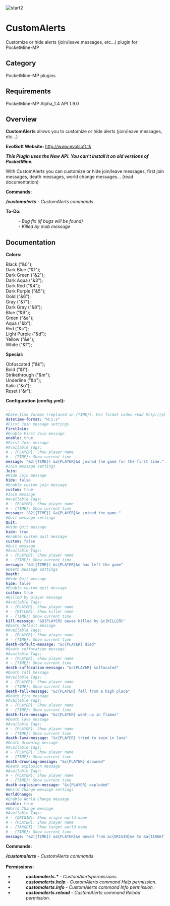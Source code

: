 ![start2](https://cloud.githubusercontent.com/assets/10303538/6315586/9463fa5c-ba06-11e4-8f30-ce7d8219c27d.png)

# CustomAlerts

Customize or hide alerts (join/leave messages, etc...) plugin for PocketMine-MP
## Category

PocketMine-MP plugins

## Requirements

PocketMine-MP Alpha_1.4 API 1.9.0

## Overview

**CustomAlerts** allows you to customize or hide alerts (join/leave messages, etc...)

**EvolSoft Website:** http://www.evolsoft.tk

***This Plugin uses the New API. You can't install it on old versions of PocketMine.***

With CustomAlerts you can customize or hide join/leave messages, first join messages, death messages, world change messages... (read documentation)

**Commands:**

***/customalerts*** *- CustomAlerts commands*

**To-Do:**

<dd><i>- Bug fix (if bugs will be found)</i></dd>
<dd><i>- Killed by mob message</i></dd>

## Documentation

**Colors:**

Black ("&0");<br>
Dark Blue ("&1");<br>
Dark Green ("&2");<br>
Dark Aqua ("&3");<br>
Dark Red ("&4");<br>
Dark Purple ("&5");<br>
Gold ("&6");<br>
Gray ("&7");<br>
Dark Gray ("&8");<br>
Blue ("&9");<br>
Green ("&a");<br>
Aqua ("&b");<br>
Red ("&c");<br>
Light Purple ("&d");<br>
Yellow ("&e");<br>
White ("&f");<br>

**Special:**

Obfuscated ("&k");<br>
Bold ("&l");<br>
Strikethrough ("&m");<br>
Underline ("&n");<br>
Italic ("&o");<br>
Reset ("&r");<br>

**Configuration (config.yml):**

```yaml
---
#Date\Time format (replaced in {TIME}). For format codes read http://php.net/manual/en/datetime.formats.php
datetime-format: "H:i:s"
#First Join message settings
FirstJoin:
#Enable First Join message
enable: true
#First Join message
#Available Tags:
# - {PLAYER}: Show player name
# - {TIME}: Show current time
message: "&2[{TIME}] &a{PLAYER}&d joined the game for the first time."
#Join message settings
Join:
#Hide Join message
hide: false
#Enable custom join message 
custom: true
#Join message
#Available Tags:
# - {PLAYER}: Show player name
# - {TIME}: Show current time
message: "&2[{TIME}] &a{PLAYER}&e joined the game."
#Quit message settings
Quit:
#Hide Quit message
hide: true
#Enable custom quit message 
custom: false
#Quit message
#Available Tags:
# - {PLAYER}: Show player name
# - {TIME}: Show current time
message: "&4[{TIME}] &c{PLAYER}&e has left the game"
#Death message settings
Death:
#Hide Quit message
hide: false
#Enable custom quit message
custom: true
#Killed by player message
#Available Tags:
# - {PLAYER}: Show player name
# - {KILLER}: Show killer name
# - {TIME}: Show current time
kill-message: "&9{PLAYER} &ewas killed by &c{KILLER}"
#Death default message
#Available Tags:
# - {PLAYER}: Show player name
# - {TIME}: Show current time
death-default-message: "&c{PLAYER} died"
#Death suffocation message
#Available Tags:
# - {PLAYER}: Show player name
# - {TIME}: Show current time
death-suffocation-message: "&c{PLAYER} suffocated"
#Death fall message
#Available Tags:
# - {PLAYER}: Show player name
# - {TIME}: Show current time
death-fall-message: "&c{PLAYER} fell from a high place"
#Death fire message
#Available Tags:
# - {PLAYER}: Show player name
# - {TIME}: Show current time
death-fire-message: "&c{PLAYER} went up in flames"
#Death lava message
#Available Tags:
# - {PLAYER}: Show player name
# - {TIME}: Show current time
death-lava-message: "&c{PLAYER} tried to swim in lava"
#Death drowning message
#Available Tags:
# - {PLAYER}: Show player name
# - {TIME}: Show current time
death-drowning-message: "&c{PLAYER} drowned"
#Death explosion message
#Available Tags:
# - {PLAYER}: Show player name
# - {TIME}: Show current time
death-explosion-message: "&c{PLAYER} exploded"
#World Change message settings
WorldChange:
#Enable World Change message
enable: true
#World Change message
#Available Tags:
# - {ORIGIN}: Show origin world name
# - {PLAYER}: Show player name
# - {TARGET}: Show target world name
# - {TIME}: Show current time
message: "&2[{TIME}] &a{PLAYER}&e moved from &c{ORIGIN}&e to &a{TARGET}"
```

**Commands:**

***/customalerts*** *- CustomAlerts commands*
<br><br>
**Permissions:**
<br>
- <dd><i><b>customalerts.*</b> - CustomAlertspermissions.</i></dd>
- <dd><i><b>customalerts.help</b> - CustomAlerts command Help permission.</i></dd>
- <dd><i><b>customalerts.info</b> - CustomAlerts command Info permission.</i></dd>
- <dd><i><b>customalerts.reload</b> - CustomAlerts command Reload permission.</i></dd>
